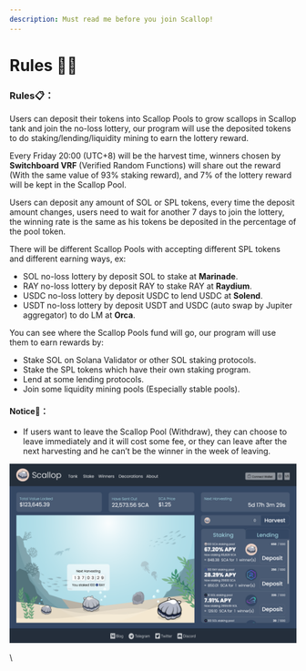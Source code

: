 ```yaml
---
description: Must read me before you join Scallop!
---
```


# Rules 👩‍🏫

### Rules📋**：**

Users can deposit their tokens into Scallop Pools to grow scallops in Scallop tank and join the no-loss lottery, our program will use the deposited tokens to do staking/lending/liquidity mining to earn the lottery reward.

Every Friday 20:00 (UTC+8) will be the harvest time, winners chosen by **Switchboard VRF** (Verified Random Functions) will share out the reward (With the same value of 93% staking reward), and 7% of the lottery reward will be kept in the Scallop Pool.

Users can deposit any amount of SOL or SPL tokens, every time the deposit amount changes, users need to wait for another 7 days to join the lottery, the winning rate is the same as his tokens be deposited in the percentage of the pool token.

There will be different Scallop Pools with accepting different SPL tokens and different earning ways, ex:

* SOL no-loss lottery by deposit SOL to stake at **Marinade**.
* &#x20;RAY no-loss lottery by deposit RAY to stake RAY at **Raydium**.
* USDC no-loss lottery by deposit USDC to lend USDC at **Solend**.
* USDT no-loss lottery by deposit USDT and USDC (auto swap by Jupiter aggregator) to do LM at **Orca**.

You can see where the Scallop Pools fund will go, our program will use them to earn rewards by:

* Stake SOL on Solana Validator or other SOL staking protocols.&#x20;
* Stake the SPL tokens which have their own staking program.&#x20;
* Lend at some lending protocols.&#x20;
* Join some liquidity mining pools (Especially stable pools).

#### Notice🔎**：**

* If users want to leave the Scallop Pool (Withdraw), they can choose to leave immediately and it will cost some fee, or they can leave after the next harvesting and he can’t be the winner in the week of leaving.



![](<.gitbook/assets/image (17).png>)

\


